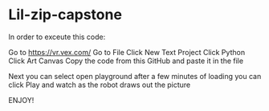 # Lil-zip-capstone
In order to exceute this code:

Go to https://vr.vex.com/
Go to File
Click New Text Project
Click Python
Click Art Canvas
Copy the code from this GitHub and paste it in the file

Next you can select open playground 
after a few minutes of loading you can click Play and watch as the robot draws out the picture

ENJOY!
